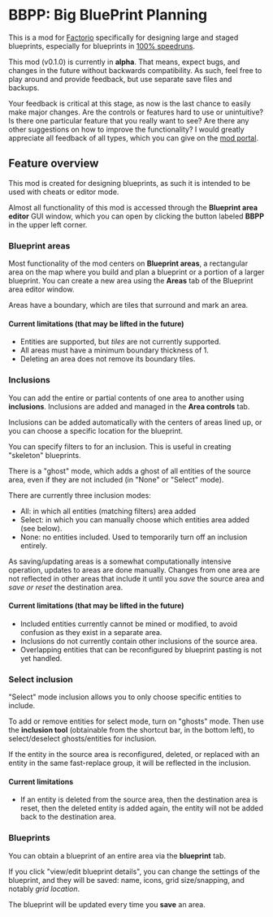 # BBPP: Big BluePrint Planning

This is a mod for [Factorio](https://www.factorio.com) specifically for designing large and staged blueprints,
especially for blueprints in [100% speedruns](https://www.speedrun.com/factorio#100).

This mod (v0.1.0) is currently in **alpha**. That means, expect bugs, and changes in the future without backwards
compatibility. As such, feel free to play around and provide feedback, but use separate save files and backups.

Your feedback is critical at this stage, as now is the last chance to easily make major changes. Are the controls or
features hard to use or unintuitive? Is there one particular feature that you really want to see? Are there any other
suggestions on how to improve the functionality? I would greatly appreciate all feedback of all types, which you can
give on the [mod portal](https://mods.factorio.com/mod/bbpp).

## Feature overview

This mod is created for designing blueprints, as such it is intended to be used with cheats or editor mode.

Almost all functionality of this mod is accessed through the **Blueprint area editor** GUI window, which you can open by
clicking the button labeled **BBPP** in the upper left corner.

### Blueprint areas

Most functionality of the mod centers on **Blueprint areas**, a rectangular area on the map where you build and plan a
blueprint or a portion of a larger blueprint. You can create a new area using the **Areas** tab of the Blueprint area
editor window.

Areas have a boundary, which are tiles that surround and mark an area.

#### Current limitations (that may be lifted in the future)

- Entities are supported, but _tiles_ are not currently supported.
- All areas must have a minimum boundary thickness of 1.
- Deleting an area does not remove its boundary tiles.

### Inclusions

You can add the entire or partial contents of one area to another using **inclusions**. Inclusions are added and managed
in the **Area controls** tab.

Inclusions can be added automatically with the centers of areas lined up, or you can choose a specific location for the
blueprint.

You can specify filters to for an inclusion. This is useful in creating "skeleton" blueprints.

There is a "ghost" mode, which adds a ghost of all entities of the source area, even if they are not included (in "None"
or "Select" mode).

There are currently three inclusion modes:

- All: in which all entities (matching filters) area added
- Select: in which you can manually choose which entities area added (see below).
- None: no entities included. Used to temporarily turn off an inclusion entirely.

As saving/updating areas is a somewhat computationally intensive operation, updates to areas are done manually. Changes
from one area are not reflected in other areas that include it until you *save* the source area and *save or reset* the
destination area.

#### Current limitations (that may be lifted in the future)

- Included entities currently cannot be mined or modified, to avoid confusion as they exist in a separate area.
- Inclusions do not currently contain other inclusions of the source area.
- Overlapping entities that can be reconfigured by blueprint pasting is not yet handled.

### Select inclusion

"Select" mode inclusion allows you to only choose specific entities to include.

To add or remove entities for select mode, turn on "ghosts" mode. Then use the **inclusion tool** (obtainable from the
shortcut bar, in the bottom left), to select/deselect ghosts/entities for inclusion.

If the entity in the source area is reconfigured, deleted, or replaced with an entity in the same fast-replace group, it
will be reflected in the inclusion.

#### Current limitations

- If an entity is deleted from the source area, then the destination area is reset, then the deleted entity is added
  again, the entity will not be added back to the destination area.

### Blueprints

You can obtain a blueprint of an entire area via the **blueprint** tab.

If you click "view/edit blueprint details", you can change the settings of the blueprint, and they will be saved: name,
icons, grid size/snapping, and notably *grid location*.

The blueprint will be updated every time you **save** an area.

